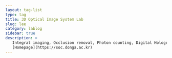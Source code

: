 ```yaml
---
layout: tag-list
type: tag
title: 3D Optical Image System Lab
slug: lee
category: lablog
sidebar: true
description: >
   Integral imaging, Occlusion removal, Photon counting, Digital Holographic Microscopy
   [Homepage](https://soc.donga.ac.kr)
---
```

